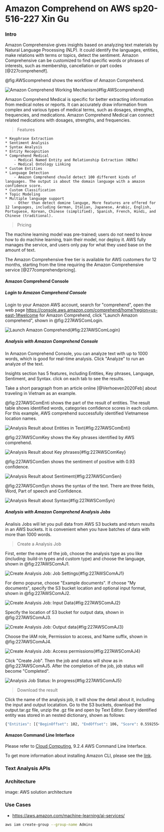 # Amazon Comprehend on AWS sp20-516-227 Xin Gu

### Intro

Amazon Comprehensive gives insights based on analyzing text materials by Natural Language Processing (NLP). It could identify the languages, entities, make relations with terms or topics, detect the sentiment. Amazon Comprehensive can be customized to find specific words or phrases of interests, such as membership, cancellation or part codes [@227comprehendf]. 

@fig:AWScomprehend shows the workflow of Amazon Comprehend. 

![Amazon Comprehend Working Mechanism](images/AWScomprehend.png){#fig:AWScomprehend}

Amazon Comprehend Medical is specific for better extracting information from medical notes or reports. It can accurately draw information from complex and various types of medical terms, such as dosages, strengths, frequencies, and medications. Amazon Comprehend Medical can connect related medications with dosages, strengths, and frequencies.

> Features

    * Keyphrase Extraction
    * Sentiment Analysis
    * Syntax Analysis
    * Entity Recognition
    * Comprehend Medical
        - Medical Named Entity and Relationship Extraction (NERe)
        - Medical Ontology Linking
    * Custom Entities
    * Language Detection
        - Amazon Comprehend chould detect 100 different kinds of languages. The output is about the domain language with a amazon confidence score.
    * Custom Classification
    * Topic Modeling
    * Multiple language support
        - Other than detect domine languge, More features are offered for 12 languages, including German, Italian, Japanese, Arabic, English, Portuguese, Korean, Chinese (simplified), Spanish, French, Hindi, and Chinese (traditional).

> Pricing

The machine learning model was pre-trained; users do not need to know how to do machine learning, train their model, nor deploy it. AWS fully manages the service, and users only pay for what they used base on the amount of text. 

The Amazon Comprehensive free tier is available for AWS customers for 12 months, starting from the time requiring the Amazon Comprehensive service [@277comprehendpricing].

#### Amazon Comprehend Console

##### Login to Amazon Comprehend Console

Login to your Amazon AWS account, search for "comprehend", open the web page <https://console.aws.amazon.com/comprehend/home?region=us-east-1#welcome> for Amazon Comprehend, click "Launch Amazon comprehend", shown in @fig:227AWSComLogin. 

![Launch Amazon Comprehend](images/AWSComLogin.png){#fig:227AWSComLogin}

##### Analysis with Amazon Comprehend Console

In Amazon Comprehend Console, you can analyze text with up to 1000 words, which is good for real-time analysis. Click "Analyze" to run an analyze of the text.

Insights section has 5 features, including Entities, Key phrases, Language, Sentiment, and Syntax. click on each tab to see the results.

Take a short paragraph from an article online [@Verhoeven2020Feb] about traveling in Vietnam as an example. 

@fig:227AWSComEnti shows the part of the result of entities. The result table shows identified words, categories confidence scores in each column. For this example, AWS comprehend successfully identified Vietnamese location names.


![Analysis Result about Entities in Text](images/AWSComEnti.png){#fig:227AWSComEnti}

@fig:227AWSComKey shows the Key phrases identified by AWS comprehend.

![Analysis Result about Key phrases](images/227AWSComKey.png){#fig:227AWSComKey}

@fig:227AWSComSen shows the sentiment of positive with 0.93 confidence. 

![Analysis Result about Sentiment](images/AWSComSen.png){#fig:227AWSComSen}

@fig:227AWSComSyn shows the syntax of the text. There are three fields, Word, Part of speech and Confidence.

![Analysis Result about Syntax](images/AWSComSyn.png){#fig:227AWSComSyn}

##### Analysis with Amazon Comprehend Analysis Jobs

Analisis Jobs will let you pull data from AWS S3 buckets and return results in an AWS buckets. It is convenient when you have batches of data with more than 1000 words.

> Create a Analysis Job

First, enter the name of the job, choose the analysis type as you like (including: build-in types and custom type) and choose the language, shown in @fig:227AWSComAJ1. 

![Create Analysis Job: Job Settings](images/AWSComAJ1.png){#fig:227AWSComAJ1}

For demo popurse, choose "Example documents". If choose "My documents", specify the S3 bucket location and optional input format, shown in @fig:227AWSComAJ2. 

![Create Analysis Job: Input Data](images/AWSComAJ2.png){#fig:227AWSComAJ2}

Specify the location of S3 bucket for output data, shown in @fig:227AWSComAJ3. 

![Create Analysis Job: Output data](images/AWSComAJ3.png){#fig:227AWSComAJ3}

Choose the IAM role, Permission to access, and Name suffix, shown in @fig:227AWSComAJ4.

![Create Analysis Job: Access permissions](images/AWSComAJ4.png){#fig:227AWSComAJ4} 

Click "Create Job". Then the job and status will show as in @fig:227AWSComAJ5. After the completion of the job, job status will become "Completed".

![Analysis Job Status: In progress](images/AWSComAJ5.png){#fig:227AWSComAJ5}

> Download the result

Click the name of the analysis job, it will show the detail about it, including the input and output locatation. Go to the S3 buckets, download the output.tar.gz file, unzip the .gz file and open by Text Editor. Every identified entity was stored in an nested dictionary, shown as follows:

```bash
{"Entities": [{"BeginOffset": 102, "EndOffset": 106, "Score": 0.5592554561638537, "Text": "some", "Type": "QUANTITY"}, {"BeginOffset": 151, "EndOffset": 164, "Score": 0.7462535507655865, "Text": "Ancient Greek", "Type": "OTHER"}, {"BeginOffset": 481, "EndOffset": 494, "Score": 0.9061201846423403, "Text": "Ancient Greek", "Type": "OTHER"}], "File": "Sample.txt", "Line": 1}
```
 
#### Amazon Command Line Interface

Please refer to [Cloud Computing](https://laszewski.github.io/book/cloud/), 9.2.4 AWS Command Line Interface.

To get more information about installing Amazon CLI, please see the [link](https://docs.aws.amazon.com/cli/latest/userguide/install-cliv2.html).


### Text Analysis APIs


### Architecture

image: AWS solution architecture

### Use Cases

* <https://aws.amazon.com/machine-learning/ai-services/>

```bash
aws iam create-group --group-name Admins
```